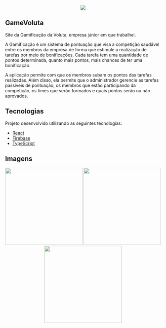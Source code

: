 <div align="center">
  <img src="https://user-images.githubusercontent.com/83314995/184026078-9ef668ed-5ab4-4005-8256-2e9699db6412.svg" />
</div>

## GameVoluta

Site da Gamificação da Voluta, empresa júnior em que trabalhei.

A Gamificação é um sistema de pontuação que visa a competição saudável entre os membros da empresa de forma que estimule a realização de tarefas por meio de bonificações. Cada tarefa tem uma quantidade de pontos determinada, quanto mais pontos, mais chances de ter uma bonificação.

A aplicação permite com que os membros subam os pontos das tarefas realizadas. Além disso, ela permite que o administrador gerencie as tarefas passíveis de pontuação, os membros que estão participando da competição, os times que serão formados e quais pontos serão ou não aprovados.

## Tecnologias

Projeto desenvolvido utilizando as seguintes tecnologias:

- [React](https://reactjs.org)
- [Firebase](https://firebase.google.com/)
- [TypeScript](https://www.typescriptlang.org/)

## Imagens

<div align="center" flex="row">
  <img src="https://user-images.githubusercontent.com/83314995/188524418-45f1a833-d060-4e07-8a6e-1dcc570e2bef.png" height=250px/>
  <img src="https://user-images.githubusercontent.com/83314995/188525057-01e6a59a-7879-4cbe-a845-30c9d5f0258f.png" height=250px/>
  <img src="https://user-images.githubusercontent.com/83314995/188524548-f3940060-ea58-47ab-8b49-63b175546320.png" height=250px/>
</ div>
